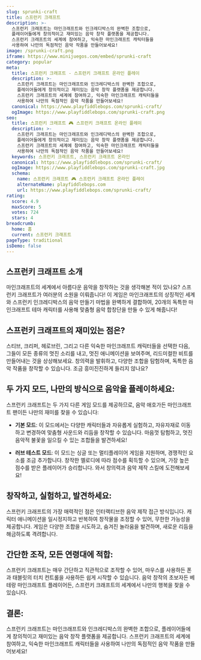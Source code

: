 ```yaml
---
slug: sprunki-craft
title: 스프런키 크래프트
description: >-
  스프런키 크래프트는 마인크래프트와 인크레디박스의 완벽한 조합으로, 
  플레이어들에게 창의적이고 재미있는 음악 창작 플랫폼을 제공합니다. 
  스프런키 크래프트의 세계에 참여하고, 익숙한 마인크래프트 캐릭터들을 
  사용하여 나만의 독점적인 음악 작품을 만들어보세요!
image: /sprunki-craft.png
iframe: https://www.minijuegos.com/embed/sprunki-craft
category: popular
meta:
  title: 스프런키 크래프트 - 스프런키 크래프트 온라인 플레이
  description: >-
    스프런키 크래프트는 마인크래프트와 인크레디박스의 완벽한 조합으로, 
    플레이어들에게 창의적이고 재미있는 음악 창작 플랫폼을 제공합니다. 
    스프런키 크래프트의 세계에 참여하고, 익숙한 마인크래프트 캐릭터들을 
    사용하여 나만의 독점적인 음악 작품을 만들어보세요!
  canonical: https://www.playfiddlebops.com/sprunki-craft/
  ogImage: https://www.playfiddlebops.com/sprunki-craft.png
seo:
  title: 스프런키 크래프트 🎮 스프런키 크래프트 온라인 플레이
  description: >-
    스프런키 크래프트는 마인크래프트와 인크레디박스의 완벽한 조합으로, 
    플레이어들에게 창의적이고 재미있는 음악 창작 플랫폼을 제공합니다. 
    스프런키 크래프트의 세계에 참여하고, 익숙한 마인크래프트 캐릭터들을 
    사용하여 나만의 독점적인 음악 작품을 만들어보세요!
  keywords: 스프런키 크래프트, 스프런키 크래프트 온라인
  canonical: https://www.playfiddlebops.com/sprunki-craft/
  ogImage: https://www.playfiddlebops.com/sprunki-craft.jpg
  schema:
    name: 스프런키 크래프트 🎮 스프런키 크래프트 온라인 플레이
    alternateName: playfiddlebops.com
    url: https://www.playfiddlebops.com/sprunki-craft/
rating:
  score: 4.9
  maxScore: 5
  votes: 724
  stars: 4
breadcrumb:
  home: 홈
  current: 스프런키 크래프트
pageType: traditional
isDemo: false
---
```


## 스프런키 크래프트 소개

마인크래프트의 세계에서 아름다운 음악을 창작하는 것을 생각해본 적이 있나요? 스프런키 크래프트가 여러분의 소원을 이뤄줍니다! 이 게임은 마인크래프트의 상징적인 세계와 스프런키 인크레디박스의 음악 만들기 마법을 완벽하게 결합하여, 20개의 독특한 마인크래프트 테마 캐릭터를 사용해 맞춤형 음악 합창단을 만들 수 있게 해줍니다!

## 스프런키 크래프트의 재미있는 점은?

스티브, 크리퍼, 헤로브린, 그리고 다른 익숙한 마인크래프트 캐릭터들을 선택한 다음, 그들이 모든 종류의 멋진 소리를 내고, 멋진 애니메이션을 보여주며, 리드미컬한 비트를 만들어내는 것을 상상해보세요. 창의력을 발휘하고, 다양한 조합을 탐험하며, 독특한 음악 작품을 창작할 수 있습니다. 조금 흥미진진하게 들리지 않나요?

## 두 가지 모드, 나만의 방식으로 음악을 플레이하세요:

스프런키 크래프트는 두 가지 다른 게임 모드를 제공하므로, 음악 애호가든 마인크래프트 팬이든 나만의 재미를 찾을 수 있습니다:

- **기본 모드**: 이 모드에서는 다양한 캐릭터들과 자유롭게 실험하고, 자유자재로 이동하고 변경하여 맞춤형 사운드와 리듬을 창작할 수 있습니다. 마음껏 탐험하고, 멋진 음악적 불꽃을 일으킬 수 있는 조합들을 발견하세요!

- **러브 테스트 모드**: 이 모드는 싱글 또는 멀티플레이어 게임을 지원하며, 경쟁적인 요소를 조금 추가합니다. 창작한 멜로디에 따라 점수를 획득할 수 있으며, 가장 높은 점수를 받은 플레이어가 승리합니다. 와서 창의력과 음악 제작 스킬에 도전해보세요!

## 창작하고, 실험하고, 발견하세요:

스프런키 크래프트의 가장 매력적인 점은 인터랙티브한 음악 제작 접근 방식입니다. 캐릭터 애니메이션을 일시정지하고 반복하여 창작물을 조정할 수 있어, 무한한 가능성을 제공합니다. 게임은 다양한 조합을 시도하고, 숨겨진 놀라움을 발견하며, 새로운 리듬을 해금하도록 격려합니다.

## 간단한 조작, 모든 연령대에 적합:

스프런키 크래프트는 매우 간단하고 직관적으로 조작할 수 있어, 마우스를 사용하든 폰과 태블릿의 터치 컨트롤을 사용하든 쉽게 시작할 수 있습니다. 음악 창작의 초보자든 베테랑 마인크래프트 플레이어든, 스프런키 크래프트의 세계에서 나만의 행복을 찾을 수 있습니다.

## 결론:

스프런키 크래프트는 마인크래프트와 인크레디박스의 완벽한 조합으로, 플레이어들에게 창의적이고 재미있는 음악 창작 플랫폼을 제공합니다. 스프런키 크래프트의 세계에 참여하고, 익숙한 마인크래프트 캐릭터들을 사용하여 나만의 독점적인 음악 작품을 만들어보세요!